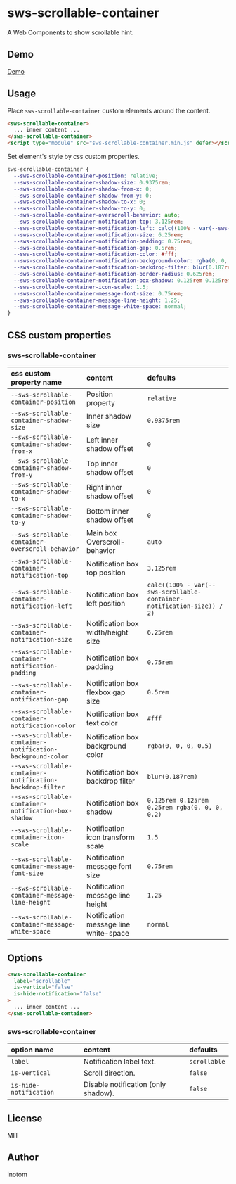# sws-scrollable-container

A Web Components to show scrollable hint.


## Demo

[Demo](https://sandbox.serendip.ws/sws-scrollable-container.html)


## Usage

Place `sws-scrollable-container` custom elements around the content.

```html
<sws-scrollable-container>
  ... inner content ...
</sws-scrollable-container>
<script type="module" src="sws-scrollable-container.min.js" defer></script>
```

Set element's style by css custom properties.

```css
sws-scrollable-container {
  --sws-scrollable-container-position: relative;
  --sws-scrollable-container-shadow-size: 0.9375rem;
  --sws-scrollable-container-shadow-from-x: 0;
  --sws-scrollable-container-shadow-from-y: 0;
  --sws-scrollable-container-shadow-to-x: 0;
  --sws-scrollable-container-shadow-to-y: 0;
  --sws-scrollable-container-overscroll-behavior: auto;
  --sws-scrollable-container-notification-top: 3.125rem;
  --sws-scrollable-container-notification-left: calc((100% - var(--sws-scrollable-container-notification-size)) / 2);
  --sws-scrollable-container-notification-size: 6.25rem;
  --sws-scrollable-container-notification-padding: 0.75rem;
  --sws-scrollable-container-notification-gap: 0.5rem;
  --sws-scrollable-container-notification-color: #fff;
  --sws-scrollable-container-notification-background-color: rgba(0, 0, 0, 0.5);
  --sws-scrollable-container-notification-backdrop-filter: blur(0.187rem);
  --sws-scrollable-container-notification-border-radius: 0.625rem;
  --sws-scrollable-container-notification-box-shadow: 0.125rem 0.125rem 0.25rem rgba(0, 0, 0, 0.2);
  --sws-scrollable-container-icon-scale: 1.5;
  --sws-scrollable-container-message-font-size: 0.75rem;
  --sws-scrollable-container-message-line-height: 1.25;
  --sws-scrollable-container-message-white-space: normal;
}
```


## CSS custom properties

### sws-scrollable-container

| css custom property name                                   | content                               |  defaults                                                              |
|:-----------------------------------------------------------|:--------------------------------------|:-----------------------------------------------------------------------|
| `--sws-scrollable-container-position`                      | Position property                     | `relative`                                                             |
| `--sws-scrollable-container-shadow-size`                   | Inner shadow size                     | `0.9375rem`                                                            |
| `--sws-scrollable-container-shadow-from-x`                 | Left inner shadow offset              | `0`                                                                    |
| `--sws-scrollable-container-shadow-from-y`                 | Top inner shadow offset               | `0`                                                                    |
| `--sws-scrollable-container-shadow-to-x`                   | Right inner shadow offset             | `0`                                                                    |
| `--sws-scrollable-container-shadow-to-y`                   | Bottom inner shadow offset            | `0`                                                                    |
| `--sws-scrollable-container-overscroll-behavior`           | Main box Overscroll-behavior          | `auto`                                                                 |
| `--sws-scrollable-container-notification-top`              | Notification box top position         | `3.125rem`                                                             |
| `--sws-scrollable-container-notification-left`             | Notification box left position        | `calc((100% - var(--sws-scrollable-container-notification-size)) / 2)` |
| `--sws-scrollable-container-notification-size`             | Notification box width/height size    | `6.25rem`                                                              |
| `--sws-scrollable-container-notification-padding`          | Notification box padding              | `0.75rem`                                                              |
| `--sws-scrollable-container-notification-gap`              | Notification box flexbox gap size     | `0.5rem`                                                               |
| `--sws-scrollable-container-notification-color`            | Notification box text color           | `#fff`                                                                 |
| `--sws-scrollable-container-notification-background-color` | Notification box background color     | `rgba(0, 0, 0, 0.5)`                                                   |
| `--sws-scrollable-container-notification-backdrop-filter`  | Notification box backdrop filter      | `blur(0.187rem)`                                                       |
| `--sws-scrollable-container-notification-box-shadow`       | Notification box shadow               | `0.125rem 0.125rem 0.25rem rgba(0, 0, 0, 0.2)`                         |
| `--sws-scrollable-container-icon-scale`                    | Notification icon transform scale     | `1.5`                                                                  |
| `--sws-scrollable-container-message-font-size`             | Notification message font size        | `0.75rem`                                                              |
| `--sws-scrollable-container-message-line-height`           | Notification message line height      | `1.25`                                                                 |
| `--sws-scrollable-container-message-white-space`           | Notification message line white-space | `normal`                                                               |


## Options

```html
<sws-scrollable-container
  label="scrollable"
  is-vertical="false"
  is-hide-notification="false"
>
  ... inner content ...
</sws-scrollable-container>
```

### sws-scrollable-container

| option name            | content                              | defaults     |
|:-----------------------|:-------------------------------------|:-------------|
| `label`                | Notification label text.             | `scrollable` |
| `is-vertical`          | Scroll direction.                    | `false`      |
| `is-hide-notification` | Disable notification (only shadow).  | `false`      |


## License

MIT


## Author

inotom
